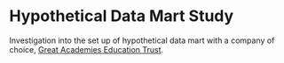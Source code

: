 # Hypothetical Data Mart Study

Investigation into the set up of hypothetical data mart with a company of choice, [Great Academies Education Trust](https://www.greatacademies.co.uk/).
